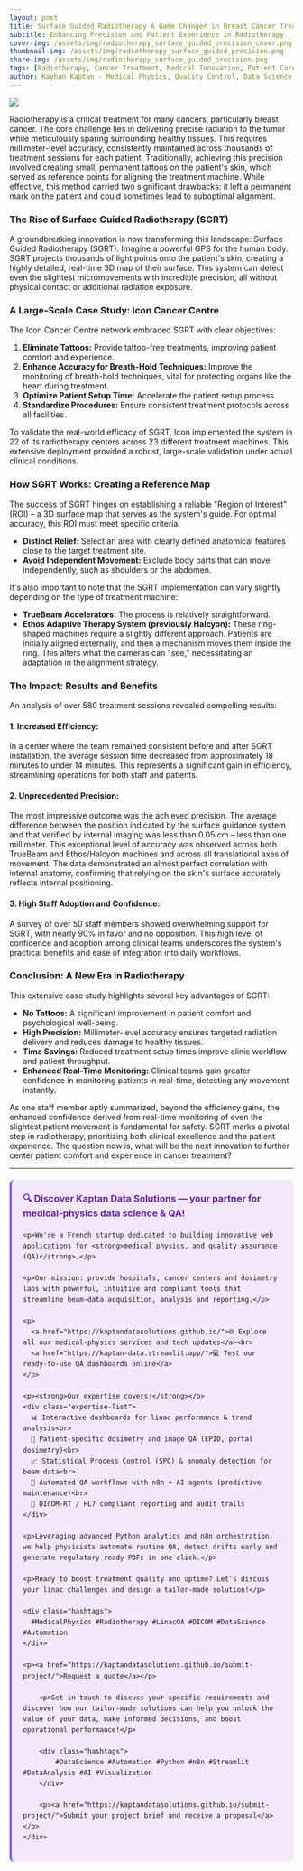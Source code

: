 ```yaml
---
layout: post
title: Surface Guided Radiotherapy A Game Changer in Breast Cancer Treatment
subtitle: Enhancing Precision and Patient Experience in Radiotherapy
cover-img: /assets/img/radiotherapy_surface_guided_precision_cover.png
thumbnail-img: /assets/img/radiotherapy_surface_guided_precision.png
share-img: /assets/img/radiotherapy_surface_guided_precision.png
tags: [Radiotherapy, Cancer Treatment, Medical Innovation, Patient Care, SGRT, Breast Cancer]
author: Kayhan Kaptan - Medical Physics, Quality Control, Data Science and Automation
---
```


[![](/assets/img/radiotherapy_surface_guided_precision.png)](https://www.youtube.com/channel/UCWkX7E-ImVbf0O3ocAW51wg)

Radiotherapy is a critical treatment for many cancers, particularly breast cancer. The core challenge lies in delivering precise radiation to the tumor while meticulously sparing surrounding healthy tissues. This requires millimeter-level accuracy, consistently maintained across thousands of treatment sessions for each patient. Traditionally, achieving this precision involved creating small, permanent tattoos on the patient's skin, which served as reference points for aligning the treatment machine. While effective, this method carried two significant drawbacks: it left a permanent mark on the patient and could sometimes lead to suboptimal alignment.

### The Rise of Surface Guided Radiotherapy (SGRT)

A groundbreaking innovation is now transforming this landscape: Surface Guided Radiotherapy (SGRT). Imagine a powerful GPS for the human body. SGRT projects thousands of light points onto the patient's skin, creating a highly detailed, real-time 3D map of their surface. This system can detect even the slightest micromovements with incredible precision, all without physical contact or additional radiation exposure.

### A Large-Scale Case Study: Icon Cancer Centre

The Icon Cancer Centre network embraced SGRT with clear objectives:

1.  **Eliminate Tattoos:** Provide tattoo-free treatments, improving patient comfort and experience.
2.  **Enhance Accuracy for Breath-Hold Techniques:** Improve the monitoring of breath-hold techniques, vital for protecting organs like the heart during treatment.
3.  **Optimize Patient Setup Time:** Accelerate the patient setup process.
4.  **Standardize Procedures:** Ensure consistent treatment protocols across all facilities.

To validate the real-world efficacy of SGRT, Icon implemented the system in 22 of its radiotherapy centers across 23 different treatment machines. This extensive deployment provided a robust, large-scale validation under actual clinical conditions.

### How SGRT Works: Creating a Reference Map

The success of SGRT hinges on establishing a reliable "Region of Interest" (ROI) – a 3D surface map that serves as the system's guide. For optimal accuracy, this ROI must meet specific criteria:

*   **Distinct Relief:** Select an area with clearly defined anatomical features close to the target treatment site.
*   **Avoid Independent Movement:** Exclude body parts that can move independently, such as shoulders or the abdomen.

It's also important to note that the SGRT implementation can vary slightly depending on the type of treatment machine:

*   **TrueBeam Accelerators:** The process is relatively straightforward.
*   **Ethos Adaptive Therapy System (previously Halcyon):** These ring-shaped machines require a slightly different approach. Patients are initially aligned externally, and then a mechanism moves them inside the ring. This alters what the cameras can "see," necessitating an adaptation in the alignment strategy.

### The Impact: Results and Benefits

An analysis of over 580 treatment sessions revealed compelling results:

#### **1. Increased Efficiency:**

In a center where the team remained consistent before and after SGRT installation, the average session time decreased from approximately 18 minutes to under 14 minutes. This represents a significant gain in efficiency, streamlining operations for both staff and patients.

#### **2. Unprecedented Precision:**

The most impressive outcome was the achieved precision. The average difference between the position indicated by the surface guidance system and that verified by internal imaging was less than 0.05 cm – less than one millimeter. This exceptional level of accuracy was observed across both TrueBeam and Ethos/Halcyon machines and across all translational axes of movement. The data demonstrated an almost perfect correlation with internal anatomy, confirming that relying on the skin's surface accurately reflects internal positioning.

#### **3. High Staff Adoption and Confidence:**

A survey of over 50 staff members showed overwhelming support for SGRT, with nearly 90% in favor and no opposition. This high level of confidence and adoption among clinical teams underscores the system's practical benefits and ease of integration into daily workflows.

### Conclusion: A New Era in Radiotherapy

This extensive case study highlights several key advantages of SGRT:

*   **No Tattoos:** A significant improvement in patient comfort and psychological well-being.
*   **High Precision:** Millimeter-level accuracy ensures targeted radiation delivery and reduces damage to healthy tissues.
*   **Time Savings:** Reduced treatment setup times improve clinic workflow and patient throughput.
*   **Enhanced Real-Time Monitoring:** Clinical teams gain greater confidence in monitoring patients in real-time, detecting any movement instantly.

As one staff member aptly summarized, beyond the efficiency gains, the enhanced confidence derived from real-time monitoring of even the slightest patient movement is fundamental for safety. SGRT marks a pivotal step in radiotherapy, prioritizing both clinical excellence and the patient experience. The question now is, what will be the next innovation to further center patient comfort and experience in cancer treatment?

---
<html lang="en">
<head>
    <meta charset="UTF-8">
    <meta name="viewport" content="width=device-width, initial-scale=1.0">
    <title>Kaptan Data Solutions</title>
    <style>
        .citation {
            background-color: #f3e8ff;
            border-left: 4px solid #8b5cf6;
            padding: 20px;
            margin: 20px 0;
            border-radius: 8px;
            font-family: -apple-system, BlinkMacSystemFont, 'Segoe UI', Roboto, sans-serif;
            line-height: 1.6;
        }
        .citation h3 {
            color: #6b21a8;
            margin-top: 0;
        }
        .citation a {
            color: #7c3aed;
            text-decoration: none;
        }
        .citation a:hover {
            text-decoration: underline;
        }
        .expertise-list {
            margin: 15px 0;
        }
        .hashtags {
            font-weight: bold;
            color: #7c3aed;
            margin-top: 15px;
        }
    </style>
</head>
<body>
    <div class="citation">
        <h3>🔍 Discover Kaptan Data Solutions — your partner for medical-physics data science & QA!</h3>

    <p>We're a French startup dedicated to building innovative web applications for <strong>medical physics, and quality assurance (QA)</strong>.</p>

    <p>Our mission: provide hospitals, cancer centers and dosimetry labs with powerful, intuitive and compliant tools that streamline beam-data acquisition, analysis and reporting.</p>

    <p>
      <a href="https://kaptandatasolutions.github.io/">🌐 Explore all our medical-physics services and tech updates</a><br>
      <a href="https://kaptan-data.streamlit.app/">💻 Test our ready-to-use QA dashboards online</a>
    </p>

    <p><strong>Our expertise covers:</strong></p>
    <div class="expertise-list">
      📊 Interactive dashboards for linac performance & trend analysis<br>
      🔬 Patient-specific dosimetry and image QA (EPID, portal dosimetry)<br>
      📈 Statistical Process Control (SPC) & anomaly detection for beam data<br>
      🤖 Automated QA workflows with n8n + AI agents (predictive maintenance)<br>
      📑 DICOM-RT / HL7 compliant reporting and audit trails
    </div>

    <p>Leveraging advanced Python analytics and n8n orchestration, we help physicists automate routine QA, detect drifts early and generate regulatory-ready PDFs in one click.</p>

    <p>Ready to boost treatment quality and uptime? Let’s discuss your linac challenges and design a tailor-made solution!</p>

    <div class="hashtags">
      #MedicalPhysics #Radiotherapy #LinacQA #DICOM #DataScience #Automation
    </div>

    <p><a href="https://kaptandatasolutions.github.io/submit-project/">Request a quote</a></p>
        
        <p>Get in touch to discuss your specific requirements and discover how our tailor-made solutions can help you unlock the value of your data, make informed decisions, and boost operational performance!</p>
        
        <div class="hashtags">
            #DataScience #Automation #Python #n8n #Streamlit #DataAnalysis #AI #Visualization
        </div>
        
        <p><a href="https://kaptandatasolutions.github.io/submit-project/">Submit your project brief and receive a proposal</a></p>
    </div>
</body>
</html>